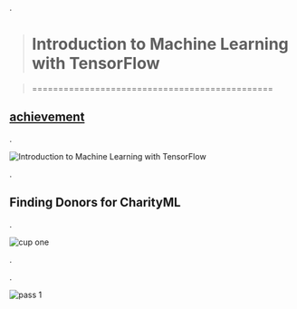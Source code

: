 .

> # Introduction to Machine Learning with TensorFlow

> ==============================================

## [achievement](https://confirm.udacity.com/7HAPG67K)

.

![Introduction to Machine Learning with TensorFlow](https://user-images.githubusercontent.com/36210723/190434282-22fd4514-b720-48ce-823e-4c0959cdb665.png)

.



##  Finding Donors for CharityML
.

![cup one](https://user-images.githubusercontent.com/36210723/190481419-a5619f9c-c267-4062-8b3d-4ede2abc3aa2.png)


.

.

![pass 1](https://user-images.githubusercontent.com/36210723/190481825-455b76c9-7d69-4ee8-a20a-fd5ff2762963.png)
